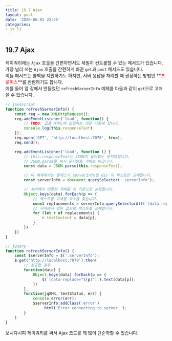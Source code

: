 ```yaml
---
title: 19.7 Ajax
layout: post
date: '2020-06-03 22:25'
categories:
- js_lj
---
```


## 19.7 Ajax

제이쿼리에는 `Ajax` 호출을 간편하면서도 세밀히 컨트롤할 수 있는 메서드가 있습니다.  
가장 널리 쓰는 `Ajax` 호출을 간편하게 바꾼 `get`과 `post` 메서드도 있습니다.  
이들 메서드는 콜백을 지원하기도 하지만, 서버 응답을 처리할 때 권장하는 방법인 **<span style="color:red">프로미스</span>**를 반환하기도 합니다.  
예를 들어 앞 장에서 만들었던 `refreshServerInfo` 예제를 다음과 같이 `get`으로 고쳐 쓸 수 있습니다.

```javascript
// javascript
function refreshServerInfo() {
    const req = new XMLHttpRequest();
    req.addEventListener('load', function() {
        // TODO: 값을 HTML에 삽입하는 것은 나중에 합니다.
        console.log(this.responseText)
    });
    req.open('GET', 'http://localhost:7070', true);
    req.send();

    req.addEventListener('load', function () {
        // this.responseText는 JSON이 들어있는 문자열입니다.
        // JSON.parse를 써서 문자열을 객체로 바꿉니다.
        const data = JSON.parse(this.responseText);

        // 이 예제에서는 클래스가 serverInfo인 div 의 텍스트만 교체합니다.
        const serverInfo = document.querySelector('.serverInfo');

        // 서버에서 반환한 객체를 키 기준으로 순회합니다.
        Object.keys(data).forEach(p => {
            // 텍스트를 교체할 요소를 찾습니다.
            const replacements = serverInfo.querySelectorAll(`[data-replace="${p}"]`);
            // 서버에서 받은 값으로 텍스트를 교체합니다.
            for (let r of replacements) {
                r.textContent = data[p];
            }
        })
    })
}
```

```javascript
// jQuery
function refreshServerInfo() {
    const $serverInfo = $('.serverInfo');
    $.get('http://localhost:7070').then(
        // 성공한 경우
        function(data) {
            Object.keys(data).forEach(p => {
                $(`[data-replace="${p}"]`).text(data[p]);
            })
        },
        function(jqXHR, textStatus, err) {
            console.error(err);
            $serverInfo.addClass('error')
                .html('Error connecting to server.');
        }
    )
}
```

보시다시피 제이쿼리를 써서 Ajax 코드를 꽤 많이 단순화할 수 있습니다.